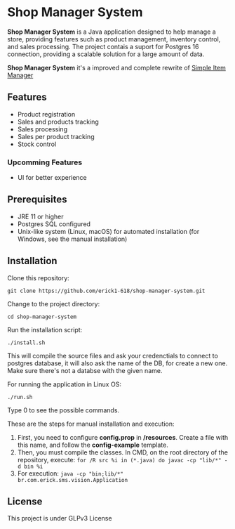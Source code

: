 # Shop Manager System

**Shop Manager System** is a Java application designed to help manage a store, providing features such as product management, inventory control, and sales processing. The project contais a suport for Postgres 16 connection, providing a scalable solution for a large amount of data.

**Shop Manager System** it's a improved and complete rewrite of [Simple Item Manager](https://github.com/erick1-618/simple-item-manager)

## Features

- Product registration
- Sales and products tracking
- Sales processing
- Sales per product tracking
- Stock control

### Upcomming Features

- UI for better experience

## Prerequisites

- JRE 11 or higher
- Postgres SQL configured
- Unix-like system (Linux, macOS) for automated installation (for Windows, see the manual installation)

## Installation

Clone this repository:

```
git clone https://github.com/erick1-618/shop-manager-system.git
```

Change to the project directory:

```
cd shop-manager-system
```

Run the installation script:

```
./install.sh
```
This will compile the source files and ask your credenctials to connect to postgres database, it will also ask the name of the DB, for create a new one. Make sure there's not a databse with the given name.  

For running the application in Linux OS:

```
./run.sh
```

Type 0 to see the possible commands. 

These are the steps for manual installation and execution:

1. First, you need to configure **config.prop** in **/resources**. Create a file with this name, and follow the **config-example** template.
2. Then, you must compile the classes. In CMD, on the root directory of the repository, execute: `for /R src %i in (*.java) do javac -cp "lib/*" -d bin %i`
3. For execution: `java -cp "bin;lib/*" br.com.erick.sms.vision.Application`

## License

This project is under GLPv3 License
